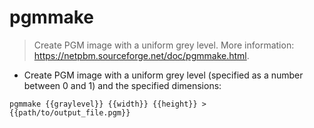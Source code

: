# pgmmake

> Create PGM image with a uniform grey level.
> More information: <https://netpbm.sourceforge.net/doc/pgmmake.html>.

- Create PGM image with a uniform grey level (specified as a number between 0 and 1) and the specified dimensions:

`pgmmake {{graylevel}} {{width}} {{height}} > {{path/to/output_file.pgm}}`


